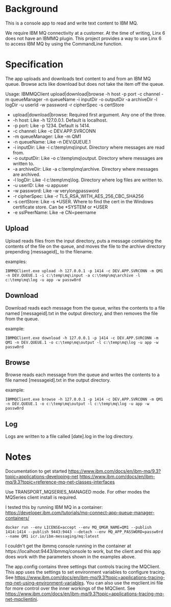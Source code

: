 # Background #
This is a console app to read and write text content to IBM MQ.

We require IBM MQ connectivity at a customer. At the time of writing, Linx 6 does not have an IBMMQ plugin. This project provides a way to use Linx 6 to access IBM MQ by using the CommandLine function.

# Specification #
The app uploads and downloads text content to and from an IBM MQ queue. Browse acts like download but does not take the item off the queue.

Usage: IBMMQClient upload|download|browse -h host -p port -c channel -m queueManager -n queueName -i inputDir -o outputDir -a archiveDir -l logDir -u userId -w password -r cipherSpec -s certStore
- upload|download|browse: Required first argument. Any one of the three.
- -h host: Like -h 127.0.0.1. Default is localhost.
- -p port: Like -p 1234. Default is 1414.
- -c channel: Like -c DEV.APP.SVRCONN
- -m queueManager: Like -m QM1
- -n queueName: Like -n DEV.QUEUE.1
- -i inputDir: Like -i c:\temp\mq\input. Directory where messages are read from.
- -o outputDir: Like -o c:\temp\mq\output. Directory where messages are written to.
- -a archiveDir: Like -a c:\temp\mq\archive. Directory where messages are archived.
- -l logDir: Like -l c:\temp\mq\log. Directory where log files are written to.
- -u userID: Like -u appuser
- -w password: Like -w verylongpassword
- -r cipherSpec: Like -r TLS_RSA_WITH_AES_256_CBC_SHA256
- -s certStore: Like -s *USER. Where to find the cert in the Windows certificate store. Can be *SYSTEM or *USER
- -e sslPeerName: Like -e CN=peername

## Upload ##
Upload reads files from the input directory, puts a message containing the contents of the file on the queue, and moves the file to the archive directory prepending [messageid]_ to the filename.

examples:
````
IBMMQClient.exe upload -h 127.0.0.1 -p 1414 -c DEV.APP.SVRCONN -m QM1 -n DEV.QUEUE.1 -i c:\temp\mq\input -a c:\temp\mq\archive -l c:\temp\mq\log -u app -w passw0rd
````

## Download ##
Download reads each message from the queue, writes the contents to a file named [messageid].txt in the output directory, and then removes the file from the queue.

example:
````
IBMMQClient.exe download -h 127.0.0.1 -p 1414 -c DEV.APP.SVRCONN -m QM1 -n DEV.QUEUE.1 -o c:\temp\mq\output -l c:\temp\mq\log -u app -w passw0rd
````

## Browse ##
Browse reads each message from the queue and writes the contents to a file named [messageid].txt in the output directory.

example:
````
IBMMQClient.exe browse -h 127.0.0.1 -p 1414 -c DEV.APP.SVRCONN -m QM1 -n DEV.QUEUE.1 -o c:\temp\mq\output -l c:\temp\mq\log -u app -w passw0rd
````

## Log ##
Logs are written to a file called [date].log in the log directory.

# Notes #
Documentation to get started
https://www.ibm.com/docs/en/ibm-mq/9.3?topic=applications-developing-net
https://www.ibm.com/docs/en/ibm-mq/9.3?topic=reference-mq-net-classes-interfaces

Use TRANSPORT_MQSERIES_MANAGED mode. For other modes the MQSeries client install is required.

I tested this by running IBM MQ in a container: https://developer.ibm.com/tutorials/mq-connect-app-queue-manager-containers/
````
docker run --env LICENSE=accept --env MQ_QMGR_NAME=QM1 --publish 1414:1414 --publish 9443:9443 --detach --env MQ_APP_PASSWORD=passw0rd --name QM1 icr.io/ibm-messaging/mq:latest
````

I couldn't get the ibmmq console running in the container at https://localhost:9443/ibmmq/console to work, but the client and this app does work with the parameters shown in the examples above.

The app.config contains three settings that controls tracing the MQClient. This app uses the settings to set environment variables to configure tracing.  See https://www.ibm.com/docs/en/ibm-mq/9.3?topic=applications-tracing-mq-net-using-environment-variables. You can also use the mqclient.ini file for more control over the inner workings of the MQClient. See https://www.ibm.com/docs/en/ibm-mq/9.3?topic=applications-tracing-mq-net-mqclientini.